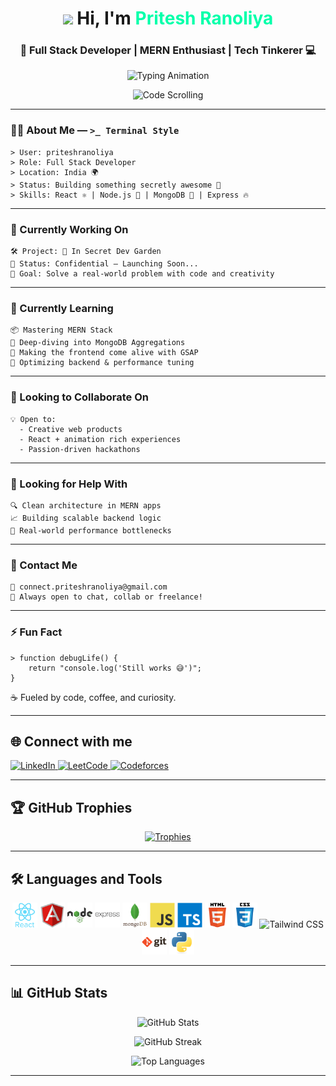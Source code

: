<h1 align="center">
  <img src="https://github.com/ritik307/ritik307/blob/main/images/Developer.gif?raw=true" width="45" />
  Hi, I'm <span style="color:#00FFAA">Pritesh Ranoliya</span>
</h1>

<h3 align="center">
  🚀 Full Stack Developer | MERN Enthusiast | Tech Tinkerer 💻
</h3>


<p align="center">
  <img src="https://readme-typing-svg.herokuapp.com/?lines=Crafting+interactive+web+apps+with+MERN+stack;React+%7C+Node+%7C+MongoDB+%7C+Express;Let’s+build+something+awesome!&center=true&width=1000&font=Fira%20Code&size=22&color=00ff90&pause=1000" alt="Typing Animation" />
</p>

<p align="center">
  <img src="https://media.giphy.com/media/26tn33aiTi1jkl6H6/giphy.gif" width="200" alt="Code Scrolling" />
</p>



---

### 👨‍💻 About Me — `>_ Terminal Style`

```
> User: priteshranoliya
> Role: Full Stack Developer
> Location: India 🌍
> Status: Building something secretly awesome 🚧
> Skills: React ⚛️ | Node.js 🚀 | MongoDB 🍃 | Express 🔥
```

---

### 🔭 Currently Working On

```
🛠️ Project: 🌱 In Secret Dev Garden
🔐 Status: Confidential – Launching Soon...
🚀 Goal: Solve a real-world problem with code and creativity
```

---

### 🌱 Currently Learning

```
📦 Mastering MERN Stack
🧠 Deep-diving into MongoDB Aggregations
🎨 Making the frontend come alive with GSAP
🧰 Optimizing backend & performance tuning
```

---

### 👯 Looking to Collaborate On

```
💡 Open to:
  - Creative web products
  - React + animation rich experiences
  - Passion-driven hackathons
```

---

### 🤝 Looking for Help With

```
🔍 Clean architecture in MERN apps
📈 Building scalable backend logic
🧠 Real-world performance bottlenecks
```

---

### 📩 Contact Me

```
📧 connect.priteshranoliya@gmail.com
🤝 Always open to chat, collab or freelance!
```

---

### ⚡ Fun Fact

```
> function debugLife() {
    return "console.log('Still works 😅')";
}
```

☕ Fueled by code, coffee, and curiosity.

---


## 🌐 Connect with me  
<p align="left">
  <a href="https://linkedin.com/in/pritesh-ranoliya" target="blank">
    <img src="https://img.shields.io/badge/LinkedIn-blue?style=flat&logo=linkedin" alt="LinkedIn" />
  </a>
  <a href="https://leetcode.com/priteshranoliya" target="blank">
    <img src="https://img.shields.io/badge/LeetCode-orange?style=flat&logo=leetcode" alt="LeetCode" />
  </a>
  <a href="https://codeforces.com/profile/pritesh_ranoliya" target="blank">
    <img src="https://img.shields.io/badge/Codeforces-blueviolet?style=flat&logo=codeforces" alt="Codeforces" />
  </a>
</p>

---

## 🏆 GitHub Trophies  
<p align="center">
  <a href="https://github.com/ryo-ma/github-profile-trophy">
    <img src="https://github-profile-trophy.vercel.app/?username=priteshranoliya&theme=algolia&row=2&column=3" alt="Trophies" />
  </a>
</p>

---

## 🛠️ Languages and Tools  
<p align="center">
  <img src="https://raw.githubusercontent.com/devicons/devicon/master/icons/react/react-original-wordmark.svg" alt="React" width="40" height="40" />
  <img src="https://raw.githubusercontent.com/devicons/devicon/master/icons/angularjs/angularjs-original.svg" alt="Angular" width="40" height="40"/>
  <img src="https://raw.githubusercontent.com/devicons/devicon/master/icons/nodejs/nodejs-original-wordmark.svg" alt="Node.js" width="40" height="40"/>
  <img src="https://raw.githubusercontent.com/devicons/devicon/master/icons/express/express-original-wordmark.svg" alt="Express.js" width="40" height="40"/>
  <img src="https://raw.githubusercontent.com/devicons/devicon/master/icons/mongodb/mongodb-original-wordmark.svg" alt="MongoDB" width="40" height="40"/>
  <img src="https://raw.githubusercontent.com/devicons/devicon/master/icons/javascript/javascript-original.svg" alt="JavaScript" width="40" height="40"/>
  <img src="https://raw.githubusercontent.com/devicons/devicon/master/icons/typescript/typescript-original.svg" alt="TypeScript" width="40" height="40"/>
  <img src="https://raw.githubusercontent.com/devicons/devicon/master/icons/html5/html5-original-wordmark.svg" alt="HTML5" width="40" height="40"/>
  <img src="https://raw.githubusercontent.com/devicons/devicon/master/icons/css3/css3-original-wordmark.svg" alt="CSS3" width="40" height="40"/>
  <img src="https://www.vectorlogo.zone/logos/tailwindcss/tailwindcss-icon.svg" alt="Tailwind CSS" width="40" height="40"/>
  <img src="https://raw.githubusercontent.com/devicons/devicon/master/icons/git/git-original-wordmark.svg" alt="Git" width="40" height="40"/>
  <img src="https://raw.githubusercontent.com/devicons/devicon/master/icons/python/python-original.svg" alt="Python" width="40" height="40"/>
</p>

---

## 📊 GitHub Stats  
<p align="center">
  <img src="https://github-readme-stats.vercel.app/api?username=priteshranoliya&show_icons=true&theme=tokyonight" alt="GitHub Stats" />
</p>

<p align="center">
  <img src="https://github-readme-streak-stats.herokuapp.com/?user=priteshranoliya&theme=tokyonight" alt="GitHub Streak" />
</p>

<p align="center">
  <img src="https://github-readme-stats.vercel.app/api/top-langs/?username=priteshranoliya&layout=compact&theme=tokyonight" alt="Top Languages" />
</p>

---

<!-- END OF FILE -->
